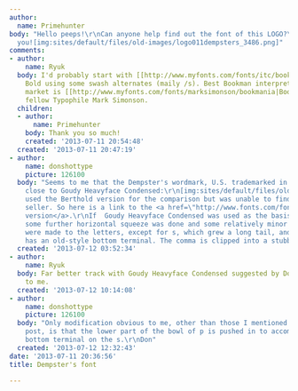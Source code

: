 ```yaml
---
author:
  name: Primehunter
body: "Hello peeps!\r\nCan anyone help find out the font of this LOGO?\r\n\r\nThank
  you![img:sites/default/files/old-images/logo011dempsters_3486.png]"
comments:
- author:
    name: Ryuk
  body: I'd probably start with [[http://www.myfonts.com/fonts/itc/bookman|Bookman]]
    Bold using some swash alternates (maily /s). Best Bookman interpretation on the
    market is [[http://www.myfonts.com/fonts/marksimonson/bookmania|Bookmania]] by
    fellow Typophile Mark Simonson.
  children:
  - author:
      name: Primehunter
    body: Thank you so much!
    created: '2013-07-11 20:54:48'
  created: '2013-07-11 20:47:19'
- author:
    name: donshottype
    picture: 126100
  body: "Seems to me that the Dempster's wordmark, U.S. trademarked in 1992, is very
    close to Goudy Heavyface Condensed:\r\n[img:sites/default/files/old-images/GoudyHeavyFaceCondensed_Dempsters_5276.jpg]\r\nI
    used the Berthold version for the comparison but was unable to find a current
    seller. So here is a link to the <a href=\"http://www.fonts.com/font/bitstream/goudy-heavyface/condensed\">Bitsteam
    version</a>.\r\nIf  Goudy Heavyface Condensed was used as the basis for the wordmark,
    some further horizontal squeeze was done and some relatively minor modifications
    were made to the letters, except for s, which grew a long tail, and p which now
    has an old-style bottom terminal. The comma is clipped into a stubby tear shape.\r\nDon"
  created: '2013-07-12 03:52:34'
- author:
    name: Ryuk
  body: Far better track with Goudy Heavyface Condensed suggested by Don. Even matching
    to me.
  created: '2013-07-12 10:14:08'
- author:
    name: donshottype
    picture: 126100
  body: "Only modification obvious to me, other than those I mentioned in my previous
    post, is that the lower part of the bowl of p is pushed in to accommodate the
    bottom terminal on the s.\r\nDon"
  created: '2013-07-12 12:32:43'
date: '2013-07-11 20:36:56'
title: Dempster's font

---
```

